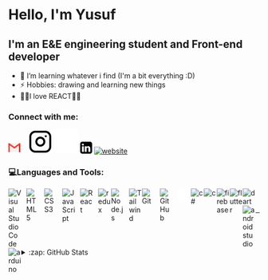 # Hello, I'm Yusuf

## I'm an E&E engineering student and Front-end developer 

- 🌱 I’m learning whatever i find (I'm a bit everything :D)
- ⚡ Hobbies: drawing and learning new things
- 🤯🤯I love REACT🤯🤯 

### Connect with me:
[![website](./imgs/281769.png)](https://mail.google.com/mail/u/0/#inbox?compose=CllgCJTNqwmPmHqmhSfGJmThHMmnGGpnvZpTlQwRxBxMDDPVDNsPbpPcZKNSfhMXVDSBDlRMzvV)
&nbsp;&nbsp;
[![website](./imgs/instagram-light.svg)](https://instagram.com/Ysf_back#gh-light-mode-only)
[![website](./imgs/instagram-dark.svg)](https://instagram.com/Ysf_back#gh-dark-mode-only)
[![website](./imgs/li_dark.png)](https://www.linkedin.com/in/yusuf-ahmet-bekci-5a956a263/#gh-dark-mode-only)
[![website](./imgs/li_light.png)](https://www.linkedin.com/in/yusuf-ahmet-bekci-5a956a263/#gh-light-mode-only)

### 💻Languages and Tools:

<img align="left" alt="Visual Studio Code" width="26px" src="https://cdn.jsdelivr.net/gh/devicons/devicon/icons/vscode/vscode-original.svg" style="padding-right:10px;" />
<img align="left" alt="HTML5" width="26px" src="https://cdn.jsdelivr.net/gh/devicons/devicon/icons/html5/html5-original.svg" style="padding-right:10px;" />
<img align="left" alt="CSS3" width="26px" src="https://cdn.jsdelivr.net/gh/devicons/devicon/icons/css3/css3-original.svg" style="padding-right:10px;" />
<img align="left" alt="JavaScript" width="26px" src="https://cdn.jsdelivr.net/gh/devicons/devicon/icons/javascript/javascript-original.svg" style="padding-right:10px;" />
<img align="left" alt="React" width="26px" src="https://cdn.jsdelivr.net/gh/devicons/devicon/icons/react/react-original.svg" style="padding-right:10px;" />
<img align="left" alt="redux" width="26px" src="https://cdn.jsdelivr.net/gh/devicons/devicon/icons/redux/redux-original.svg">
<img align="left" alt="Node.js" width="26px" src="https://cdn.jsdelivr.net/gh/devicons/devicon/icons/nodejs/nodejs-original.svg" style="padding-right:10px;" />
<img align="left" alt="Tailwind" width="26px" src="https://cdn.jsdelivr.net/gh/devicons/devicon/icons/tailwindcss/tailwindcss-plain.svg">
<img align="left" alt="Git" width="26px" src="https://cdn.jsdelivr.net/gh/devicons/devicon/icons/git/git-original.svg" style="padding-right:10px;" />
<img align="left" alt="GitHub" width="26px" src="https://user-images.githubusercontent.com/3369400/139447912-e0f43f33-6d9f-45f8-be46-2df5bbc91289.png" style="padding-right:10px;" />
<img align="left" alt="Terminal" width="26px" src="./imgs/terminal-dark.svg" />
<img align="left" alt="c#" width="26px" src="https://cdn.jsdelivr.net/gh/devicons/devicon/icons/csharp/csharp-original.svg">
<img align="left" alt="c" width="26px" src="https://cdn.jsdelivr.net/gh/devicons/devicon/icons/c/c-original.svg">
<img align="left" alt="firebase" width="26px" src="https://cdn.jsdelivr.net/gh/devicons/devicon/icons/firebase/firebase-plain.svg">
<img align="left" alt="flutter" width="26px" src="https://cdn.jsdelivr.net/gh/devicons/devicon/icons/flutter/flutter-original.svg">
<img align="left" alt="dart" width="26px" src="https://cdn.jsdelivr.net/gh/devicons/devicon/icons/dart/dart-original.svg">
<img align="left" alt="androidstudio" width="26px" src="https://cdn.jsdelivr.net/gh/devicons/devicon/icons/androidstudio/androidstudio-original.svg">
<img align="left" alt="arduino" width="26px" src="https://cdn.jsdelivr.net/gh/devicons/devicon/icons/arduino/arduino-original.svg">

<br />
<br />

---

<details>
  <summary>:zap: GitHub Stats</summary>

  ![](https://github-readme-stats.vercel.app/api?username=JspBack&theme=algolia&hide_border=true&include_all_commits=true&count_private=false)
  ![](https://github-readme-stats.vercel.app/api/top-langs/?username=JspBack&theme=algolia&hide_border=true&include_all_commits=true&count_private=false&layout=compact)

  ---
  [![](https://visitcount.itsvg.in/api?id=JspBack&label=Profile%20Views&color=6&icon=1&pretty=false)](https://visitcount.itsvg.in)

</details>

[instagram]: https://instagram.com/Ysf_back
